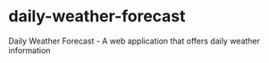 # daily-weather-forecast
Daily Weather Forecast - A web application that offers daily weather information
